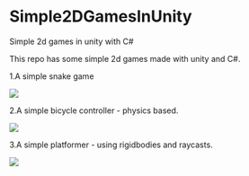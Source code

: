 # Simple2DGamesInUnity
Simple 2d games in unity with C#

This repo has some simple 2d games made with unity and C#.

1.A simple snake game

![](Assets/Github-Images/SnakeGameImage.jpg)

2.A simple bicycle controller - physics based.

![](Assets/Github-Images/BicycleGameImage.JPG)

3.A simple platformer - using rigidbodies and raycasts.

![](Assets/Github-Images/PlatformerImage.jpg)
